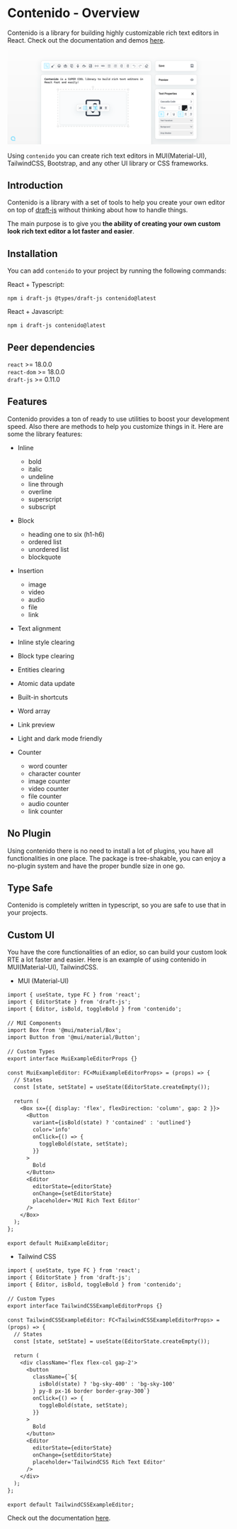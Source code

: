 # Contenido - Overview

Contenido is a library for building highly customizable rich text editors in React. Check out the documentation and demos [here](https://contenidojs.com).

![Contenido Demo](https://github.com/HPouyanmehr/contenido/blob/main/.github/assets/contenido-demo-image.jpg?raw=true 'Contenido')

Using `contenido` you can create rich text editors in MUI(Material-UI), TailwindCSS, Bootstrap, and any other UI library or CSS frameworks.

## Introduction

Contenido is a library with a set of tools to help you create your own editor on top of [draft-js](https://github.com/facebookarchive/draft-js) without thinking about how to handle things.

The main purpose is to give you **the ability of creating your own custom look rich text editor a lot faster and easier**.

## Installation

You can add `contenido` to your project by running the following commands:

React + Typescript:

```shell
npm i draft-js @types/draft-js contenido@latest
```

React + Javascript:

```shell
npm i draft-js contenido@latest
```

## Peer dependencies

`react` >= 18.0.0  
`react-dom` >= 18.0.0  
`draft-js` >= 0.11.0

## Features

Contenido provides a ton of ready to use utilities to boost your development speed. Also there are methods to help you customize things in it. Here are some the library features:

- Inline

  - bold
  - italic
  - undeline
  - line through
  - overline
  - superscript
  - subscript

- Block

  - heading one to six (h1-h6)
  - ordered list
  - unordered list
  - blockquote

- Insertion

  - image
  - video
  - audio
  - file
  - link

- Text alignment
- Inline style clearing
- Block type clearing
- Entities clearing
- Atomic data update
- Built-in shortcuts
- Word array
- Link preview
- Light and dark mode friendly

- Counter
  - word counter
  - character counter
  - image counter
  - video counter
  - file counter
  - audio counter
  - link counter

## No Plugin

Using contenido there is no need to install a lot of plugins, you have all functionalities in one place. The package is tree-shakable,
you can enjoy a no-plugin system and have the proper bundle size in one go.

## Type Safe

Contenido is completely written in typescript, so you are safe to use that in your projects.

## Custom UI

You have the core functionalities of an edior, so can build your custom look RTE a lot faster and easier. Here is an example of using
contenido in MUI(Material-UI), TailwindCSS.

- MUI (Material-UI)

```tsx
import { useState, type FC } from 'react';
import { EditorState } from 'draft-js';
import { Editor, isBold, toggleBold } from 'contenido';

// MUI Components
import Box from '@mui/material/Box';
import Button from '@mui/material/Button';

// Custom Types
export interface MuiExampleEditorProps {}

const MuiExampleEditor: FC<MuiExampleEditorProps> = (props) => {
  // States
  const [state, setState] = useState(EditorState.createEmpty());

  return (
    <Box sx={{ display: 'flex', flexDirection: 'column', gap: 2 }}>
      <Button
        variant={isBold(state) ? 'contained' : 'outlined'}
        color='info'
        onClick={() => {
          toggleBold(state, setState);
        }}
      >
        Bold
      </Button>
      <Editor
        editorState={editorState}
        onChange={setEditorState}
        placeholder='MUI Rich Text Editor'
      />
    </Box>
  );
};

export default MuiExampleEditor;
```

- Tailwind CSS

```tsx
import { useState, type FC } from 'react';
import { EditorState } from 'draft-js';
import { Editor, isBold, toggleBold } from 'contenido';

// Custom Types
export interface TailwindCSSExampleEditorProps {}

const TailwindCSSExampleEditor: FC<TailwindCSSExampleEditorProps> = (props) => {
  // States
  const [state, setState] = useState(EditorState.createEmpty());

  return (
    <div className='flex flex-col gap-2'>
      <button
        className={`${
          isBold(state) ? 'bg-sky-400' : 'bg-sky-100'
        } py-8 px-16 border border-gray-300`}
        onClick={() => {
          toggleBold(state, setState);
        }}
      >
        Bold
      </button>
      <Editor
        editorState={editorState}
        onChange={setEditorState}
        placeholder='TailwindCSS Rich Text Editor'
      />
    </div>
  );
};

export default TailwindCSSExampleEditor;
```

Check out the documentation [here](https://www.contenidojs.com/docs/getting-started/overview).
